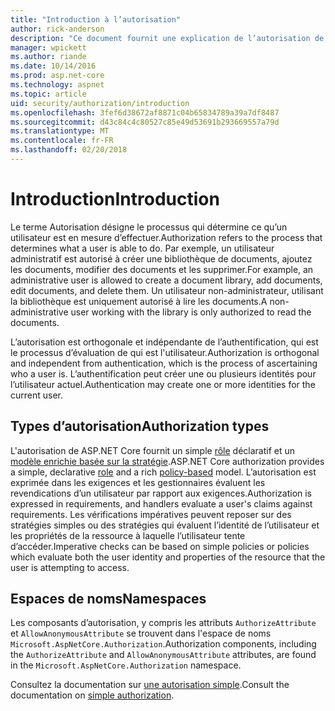 ```yaml
---
title: "Introduction à l’autorisation"
author: rick-anderson
description: "Ce document fournit une explication de l’autorisation de base et explique comment l’autorisation est lié à ASP.NET Core."
manager: wpickett
ms.author: riande
ms.date: 10/14/2016
ms.prod: asp.net-core
ms.technology: aspnet
ms.topic: article
uid: security/authorization/introduction
ms.openlocfilehash: 3fef6d38672af8871c04b65834789a39a7df8487
ms.sourcegitcommit: d43c84c4c80527c85e49d53691b293669557a79d
ms.translationtype: MT
ms.contentlocale: fr-FR
ms.lasthandoff: 02/20/2018
---
```

# <a name="introduction"></a><span data-ttu-id="dc886-103">Introduction</span><span class="sxs-lookup"><span data-stu-id="dc886-103">Introduction</span></span>

<a name="security-authorization-introduction"></a>

<span data-ttu-id="dc886-104">Le terme Autorisation désigne le processus qui détermine ce qu’un utilisateur est en mesure d’effectuer.</span><span class="sxs-lookup"><span data-stu-id="dc886-104">Authorization refers to the process that determines what a user is able to do.</span></span> <span data-ttu-id="dc886-105">Par exemple, un utilisateur administratif est autorisé à créer une bibliothèque de documents, ajoutez les documents, modifier des documents et les supprimer.</span><span class="sxs-lookup"><span data-stu-id="dc886-105">For example, an administrative user is allowed to create a document library, add documents, edit documents, and delete them.</span></span> <span data-ttu-id="dc886-106">Un utilisateur non-administrateur, utilisant la bibliothèque est uniquement autorisé à lire les documents.</span><span class="sxs-lookup"><span data-stu-id="dc886-106">A non-administrative user working with the library is only authorized to read the documents.</span></span>

<span data-ttu-id="dc886-107">L’autorisation est orthogonale et indépendante de l’authentification, qui est le processus d’évaluation de qui est l'utilisateur.</span><span class="sxs-lookup"><span data-stu-id="dc886-107">Authorization is orthogonal and independent from authentication, which is the process of ascertaining who a user is.</span></span> <span data-ttu-id="dc886-108">L’authentification peut créer une ou plusieurs identités pour l’utilisateur actuel.</span><span class="sxs-lookup"><span data-stu-id="dc886-108">Authentication may create one or more identities for the current user.</span></span>

## <a name="authorization-types"></a><span data-ttu-id="dc886-109">Types d’autorisation</span><span class="sxs-lookup"><span data-stu-id="dc886-109">Authorization types</span></span>

<span data-ttu-id="dc886-110">L'autorisation de ASP.NET Core fournit un simple [rôle](roles.md) déclaratif et un [modèle enrichie basée sur la stratégie](policies.md).</span><span class="sxs-lookup"><span data-stu-id="dc886-110">ASP.NET Core authorization provides a simple, declarative [role](roles.md) and a rich [policy-based](policies.md) model.</span></span> <span data-ttu-id="dc886-111">L’autorisation est exprimée dans les exigences et les gestionnaires évaluent les revendications d’un utilisateur par rapport aux exigences.</span><span class="sxs-lookup"><span data-stu-id="dc886-111">Authorization is expressed in requirements, and handlers evaluate a user's claims against requirements.</span></span> <span data-ttu-id="dc886-112">Les vérifications impératives peuvent reposer sur des stratégies simples ou des stratégies qui évaluent l’identité de l’utilisateur et les propriétés de la ressource à laquelle l’utilisateur tente d’accéder.</span><span class="sxs-lookup"><span data-stu-id="dc886-112">Imperative checks can be based on simple policies or policies which evaluate both the user identity and properties of the resource that the user is attempting to access.</span></span>

## <a name="namespaces"></a><span data-ttu-id="dc886-113">Espaces de noms</span><span class="sxs-lookup"><span data-stu-id="dc886-113">Namespaces</span></span>

<span data-ttu-id="dc886-114">Les composants d’autorisation, y compris les attributs `AuthorizeAttribute` et `AllowAnonymousAttribute` se trouvent dans l'espace de noms `Microsoft.AspNetCore.Authorization`.</span><span class="sxs-lookup"><span data-stu-id="dc886-114">Authorization components, including the `AuthorizeAttribute` and `AllowAnonymousAttribute` attributes, are found in the `Microsoft.AspNetCore.Authorization` namespace.</span></span>

<span data-ttu-id="dc886-115">Consultez la documentation sur [une autorisation simple](xref:security/authorization/simple).</span><span class="sxs-lookup"><span data-stu-id="dc886-115">Consult the documentation on [simple authorization](xref:security/authorization/simple).</span></span>
